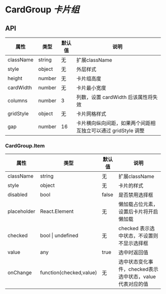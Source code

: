 # CardGroup *卡片组*

<example />

## API

| 属性 | 类型 | 默认值 | 说明 |
| --- | --- | --- | --- |
| className | string | 无 | 扩展className |
| style | object | 无 | 外层样式 |
| height | number | 无 | 卡片组高度 |
| cardWidth | number | 无 | 卡片最小宽度 |
| columns | number | 3 | 列数，设置 cardWidth 后该属性将失效 |
| gridStyle | object | 无 | 卡片网格样式 |
| gap | number | 16 | 卡片横向纵向间距，如果两个间距相互独立可以通过 gridStyle 调整 |

### CardGroup.Item

| 属性 | 类型 | 默认值 | 说明 |
| --- | --- | --- | --- |
| className | string | 无 | 扩展className |
| style | object | 无 | 卡片的样式 | 
| disabled | bool | false | 是否禁用选择框 |
| placeholder | React.Element | 无 | 懒加载占位元素，设置后卡片将开启懒加载 |
| checked | bool \| undefined | 无 | checked 表示选中状态，不设置则不显示选择框 |
| value | any | true | 选中时返回值 |
| onChange | function(checked,value) | 无 | 选中状态变化事件，checked表示选中状态，value代表对应的值 |

